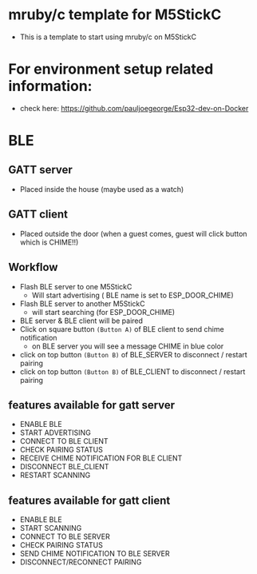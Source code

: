 # mruby/c template for M5StickC
 - This  is a template to start using mruby/c on M5StickC

# For environment setup related information:
  - check here: https://github.com/pauljoegeorge/Esp32-dev-on-Docker



# BLE

## GATT server
 - Placed inside the house (maybe used as a watch)
 
## GATT client
 - Placed outside the door (when a guest comes, guest will click button which is CHIME!!)
 
 
 
## Workflow 

- Flash BLE server to one M5StickC
  - Will start advertising ( BLE name is set to ESP_DOOR_CHIME)
- Flash BLE server to another M5StickC
  - will start searching (for ESP_DOOR_CHIME)
- BLE server & BLE client will be paired
- Click on square button ``(Button A)`` of BLE client to send chime notification
  - on BLE server you will see a message CHIME in blue color
- click on top button `(Button B)` of BLE_SERVER to disconnect / restart pairing
- click on top button `(Button B)` of BLE_CLIENT to disconnect / restart pairing





## features available for gatt server
- ENABLE BLE
- START ADVERTISING 
- CONNECT TO BLE CLIENT
- CHECK PAIRING STATUS
- RECEIVE CHIME NOTIFICATION FOR BLE CLIENT
- DISCONNECT BLE_CLIENT
- RESTART SCANNING 



## features available for gatt client
- ENABLE BLE
- START SCANNING
- CONNECT TO BLE SERVER
- CHECK PAIRING STATUS
- SEND CHIME NOTIFICATION TO BLE SERVER
- DISCONNECT/RECONNECT PAIRING



